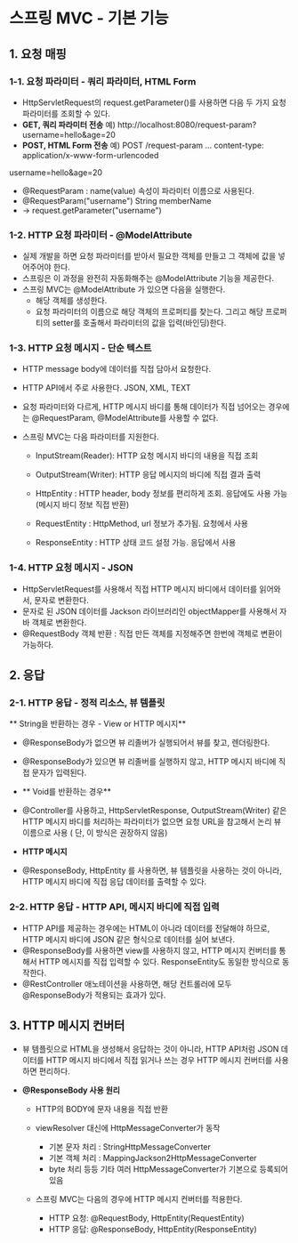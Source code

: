 # 스프링 MVC - 기본 기능

## 1. 요청 매핑
### 1-1. 요청 파라미터 - 쿼리 파라미터, HTML Form
- HttpServletRequest의 request.getParameter()를 사용하면 다음 두 가지 요청 파라미터를 조회할 수 있다.
- **GET, 쿼리 파라미터 전송**
  예) http://localhost:8080/request-param?username=hello&age=20
- **POST, HTML Form 전송**
  예) 
 POST /request-param ...
 content-type: application/x-www-form-urlencoded

 username=hello&age=20

- @RequestParam : name(value) 속성이 파라미터 이름으로 사용된다.
- @RequestParam("username") String memberName
- -> request.getParameter("username")

### 1-2. HTTP 요청 파라미터 - @ModelAttribute
- 실제 개발을 하면 요청 파라미터를 받아서 필요한 객체를 만들고 그 객체에 값을 넣어주어야 한다.
- 스프링은 이 과정을 완전히 자동화해주는 @ModelAttribute 기능을 제공한다.
- 스프링 MVC는 @ModelAttribute 가 있으면 다음을 실행한다.
  - 해당 객체를 생성한다.
  - 요청 파라미터의 이름으로 해당 객체의 프로퍼티를 찾는다. 그리고 해당 프로퍼티의 setter를 호출해서 파라미터의 값을 입력(바인딩)한다.
 
### 1-3. HTTP 요청 메시지 - 단순 텍스트
-  HTTP message body에 데이터를 직접 담아서 요청한다.
  - HTTP API에서 주로 사용한다. JSON, XML, TEXT

- 요청 파라미터와 다르게, HTTP 메시지 바디를 통해 데이터가 직접 넘어오는 경우에는 @RequestParam, @ModelAttribute를 사용할 수 없다.

- 스프링 MVC는 다음 파라미터를 지원한다.
  - InputStream(Reader): HTTP 요청 메시지 바디의 내용을 직접 조회
  - OutputStream(Writer): HTTP 응답 메시지의 바디에 직접 결과 출력
    
  - HttpEntity : HTTP header, body 정보를 편리하게 조회. 응답에도 사용 가능(메시지 바디 정보 직접 반환)

  - RequestEntity : HttpMethod, url 정보가 추가됨. 요청에서 사용
  - ResponseEntity : HTTP 상태 코드 설정 가능. 응답에서 사용

 ### 1-4. HTTP 요청 메시지 - JSON
 -  HttpServletRequest를 사용해서 직접 HTTP 메시지 바디에서 데이터를 읽어와서, 문자로 변환한다.
 -  문자로 된 JSON 데이터를 Jackson 라이브러리인 objectMapper를 사용해서 자바 객체로 변환한다.
 -  @RequestBody 객체 반환 : 직접 만든 객체를 지정해주면 한번에 객체로 변환이 가능하다.

## 2. 응답
### 2-1. HTTP 응답 - 정적 리소스, 뷰 템플릿
** String을 반환하는 경우 - View or HTTP 메시지**
- @ResponseBody가 없으면 뷰 리졸버가 실행되어서 뷰를 찾고, 렌더링한다.
- @ResponseBody가 있으면 뷰 리졸버를 실행하지 않고, HTTP 메시지 바디에 직접 문자가 입력된다.

- ** Void를 반환하는 경우**
- @Controller를 사용하고, HttpServletResponse, OutputStream(Writer) 같은 HTTP 메시지 바디를 처리하는 파라미터가 없으면
  요청 URL을 참고해서 논리 뷰 이름으로 사용 ( 단, 이 방식은 권장하지 않음)

- **HTTP 메시지**
- @ResponseBody, HttpEntity 를 사용하면, 뷰 템플릿을 사용하는 것이 아니라, HTTP 메시지 바디에 직접 응답 데이터를 출력할 수 있다.

 ### 2-2. HTTP 응답 - HTTP API, 메시지 바디에 직접 입력
 - HTTP API를 제공하는 경우에는 HTML이 아니라 데이터를 전달해야 하므로, HTTP 메시지 바디에 JSON 같은 형식으로 데이터를 실어 보낸다.
 - @ResponseBody를 사용하면 view를 사용하지 않고, HTTP 메시지 컨버터를 통해서 HTTP 메시지를 직접 입력할 수 있다. 
   ResponseEntity도 동일한 방식으로 동작한다.
-  @RestController 애노테이션을 사용하면, 해당 컨트롤러에 모두 @ResponseBody가 적용되는 효과가 있다.

## 3.  HTTP 메시지 컨버터
- 뷰 템플릿으로 HTML을 생성해서 응답하는 것이 아니라, HTTP API처럼 JSON 데이터를 HTTP 메시지 바디에서 직접 읽거나 쓰는 경우 HTTP 메시지 컨버터를 사용하면 편리하다.

- **@ResponseBody 사용 원리**
   - HTTP의 BODY에 문자 내용을 직접 반환
   - viewResolver 대신에 HttpMessageConverter가 동작
     - 기본 문자 처리 : StringHttpMessageConverter
     - 기본 객체 처리 : MappingJackson2HttpMessageConverter
     - byte 처리 등등 기타 여러 HttpMessageConverter가 기본으로 등록되어 있음
 
  - 스프링 MVC는 다음의 경우에 HTTP 메시지 컨버터를 적용한다.
    -  HTTP 요청: @RequestBody, HttpEntity(RequestEntity)
    -  HTTP 응답:  @ResponseBody, HttpEntity(ResponseEntity)

